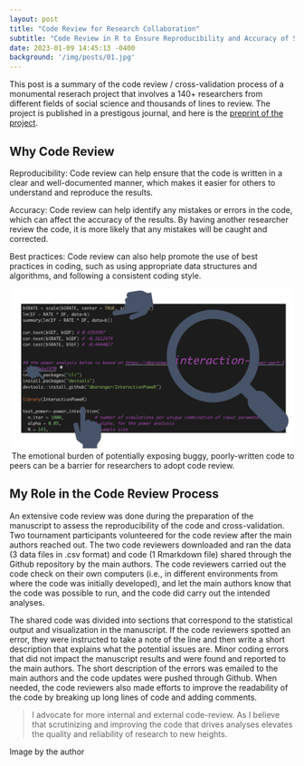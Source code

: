 ```yaml
---
layout: post
title: "Code Review for Research Collaboration"
subtitle: "Code Review in R to Ensure Reproducibility and Accuracy of Statistical Analyses in Research"
date: 2023-01-09 14:45:13 -0400
background: '/img/posts/01.jpg'
---
```


<p>This post is a summary of the code review / cross-validation process of a monumental reserach project that involves a 140+ researchers from different fields of social science and thousands of lines to review. The project is published in a prestigous journal, and here is the <a href="https://psyarxiv.com/wdxsb/">preprint of the project</a>.<p>

<h2 class="section-heading">Why Code Review</h2>

<p>Reproducibility: Code review can help ensure that the code is written in a clear and well-documented manner, which makes it easier for others to understand and reproduce the results.<p>

<p>Accuracy: Code review can help identify any mistakes or errors in the code, which can affect the accuracy of the results. By having another researcher review the code, it is more likely that any mistakes will be caught and corrected.<p>

<p>Best practices: Code review can also help promote the use of best practices in coding, such as using appropriate data structures and algorithms, and following a consistent coding style.<p>


<img class="img-fluid" src="https://github.com/EvieXinqiGuo/eviexinqiguo.github.io/blob/master/img/posts/code-review.png?raw=true" alt="Demo Image">

<img src="/workspaces/eviexinqiguo.github.io/_site/img/posts/code-review.png" alt="">
<span class="caption text-muted">The emotional burden of potentially exposing buggy, poorly-written code to peers can be a barrier for researchers to adopt code review.</span>

<h2 class="section-heading">My Role in the Code Review Process</h2>

<p>An extensive code review was done during the preparation of the manuscript to assess the reproducibility of the code and cross-validation. Two tournament participants volunteered for the code review after the main authors reached out. The two code reviewers downloaded and ran the data (3 data files in .csv format) and code (1 Rmarkdown file) shared through the Github repository by the main authors. The code reviewers carried out the code check on their own computers (i.e., in different environments from where the code was initially developed), and let the main authors know that the code was possible to run, and the code did carry out the intended analyses.</p>

</p>The shared code was divided into sections that correspond to the statistical output and visualization in the manuscript. If the code reviewers spotted an error, they were instructed to take a note of the line and then write a short description that explains what the potential issues are. Minor coding errors that did not impact the manuscript results and were found and reported to the main authors. The short description of the errors was emailed to the main authors and the code updates were pushed through Github. When needed, the code reviewers also made efforts to improve the readability of the code by breaking up long lines of code and adding comments.</p>

<blockquote class="blockquote">I advocate for more internal and external code-review. As I believe that scrutinizing and improving the code that drives analyses elevates the quality and reliability of research to new heights.</blockquote>


</p>Image by the author</p>